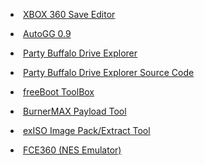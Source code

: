 <p><li><a href="https://digiex.net/attachments/xbox-save-editor-zip.7384/"/>XBOX 360 Save Editor</a></li></p>
<p><li><a href="http://download.digiex.net/Consoles/Xbox360/AppsPC/AutoGG_0.9.rar"/>AutoGG 0.9</a></li></p>
<p><li><a href="https://digiex.net/attachments/party-buffalo-xbox-360-drive-explorer-2-0-1-0-zip.11993/"/>Party Buffalo Drive Explorer</a></li></p>
<p><li><a href="https://digiex.net/attachments/party-buffalo-2-0-1-0-source-code-rar.11992/"/>Party Buffalo Drive Explorer Source Code</a></li></p>
<p><li><a href="https://digiex.net/attachments/freeboot_toolbox_maker271a-zip.6926/"/>freeBoot ToolBox</a></li></p>
<p><li><a href="https://digiex.net/attachments/burnermax_v0-15-rar.15455/"/>BurnerMAX Payload Tool</a></li></p>
<p><li><a href="https://digiex.net/attachments/exiso-zip.7467/"/>exISO Image Pack/Extract Tool</a></li></p>
<p><li><a href="https://digiex.net/attachments/fce360-v0-6-rar.6464/"/>FCE360 (NES Emulator)</a></li></p>
